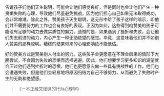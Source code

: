 告诉孩子们他们天生聪明，可能会让他们感觉良好，但是同时也会让他们产生一种畏惧失败的心理，导致他们尽量避免挑战，因为他们担心自己如果无法取得成功，会非常难堪。除此之外，赞美孩子天生聪明，这无形中给了孩子这样的暗示，即他们并不需要努力的工作也会有良好的表现。正因为如此，这些得到咱赞美的孩子可能没有足够的动力去做实质性的努力。遗憾的是，如果遇到了挫折和失败，会让他们失去前进的动力，内心产生一种无助绝望的感觉。毕竟，这意味着他们并不如别人赞美的那样聪明。糟糕的结果带来的心理影响绝不能低估。

好的赞美方式是赞美别人付出的努力。这些孩子会更愿意在不理会后果的情形下大胆尝试，不会因为失败的恐惧而选择逃避。因此，他们想要学习更多知识的渴望就会压过他们遇到挫折时的恐惧，他们也更愿意去做一些具有挑战性的工作。他们也会遭遇失败，但是他们会轻易地将原因归结为自己不够努力，从而避免了失败时产生的无助和绝望感。

> 《一本正经又怪诞的行为心理学》

